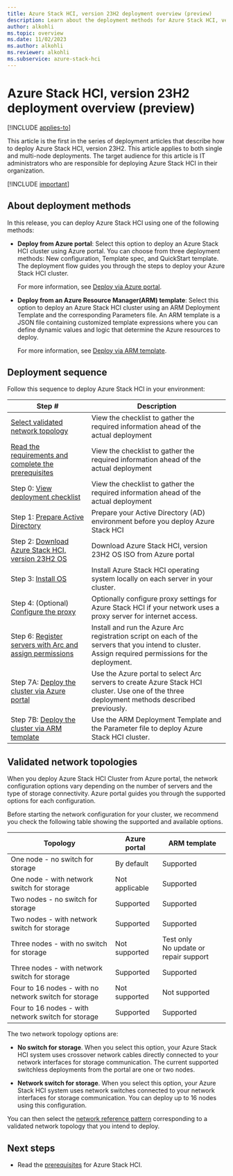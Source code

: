 ```yaml
---
title: Azure Stack HCI, version 23H2 deployment overview (preview)
description: Learn about the deployment methods for Azure Stack HCI, version 23H2 (preview).
author: alkohli
ms.topic: overview
ms.date: 11/02/2023
ms.author: alkohli
ms.reviewer: alkohli
ms.subservice: azure-stack-hci
---
```


# Azure Stack HCI, version 23H2 deployment overview (preview)

[!INCLUDE [applies-to](../../includes/hci-applies-to-23h2.md)]

This article is the first in the series of deployment articles that describe how to deploy Azure Stack HCI, version 23H2. This article applies to both single and multi-node deployments. The target audience for this article is IT administrators who are responsible for deploying Azure Stack HCI in their organization.

[!INCLUDE [important](../../includes/hci-preview.md)]

## About deployment methods

In this release, you can deploy Azure Stack HCI using one of the following methods:

- **Deploy from Azure portal**: Select this option to deploy an Azure Stack HCI cluster using Azure portal. You can choose from three deployment methods: New configuration, Template spec, and QuickStart template. The deployment flow guides you through the steps to deploy your Azure Stack HCI cluster.

    For more information, see [Deploy via Azure portal](deploy-via-portal.md).

- **Deploy from an Azure Resource Manager(ARM) template**: Select this option to deploy an Azure Stack HCI cluster using an ARM Deployment Template and the corresponding Parameters file. An ARM template is a JSON file containing customized template expressions where you can define dynamic values and logic that determine the Azure resources to deploy. 

    For more information, see [Deploy via ARM template](../index.yml).


## Deployment sequence

Follow this sequence to deploy Azure Stack HCI in your environment:


| Step #                                                       | Description                                                                                           |
|--------------------------------------------------------------|-------------------------------------------------------------------------------------------------------|
| [Select validated network topology](#validated-network-topologies)                            | View the checklist to gather the required information ahead of the actual deployment            |
| [Read the requirements and complete the prerequisites]()         | View the checklist to gather the required information ahead of the actual deployment            |
| Step 0: [View deployment checklist](deployment-checklist.md)                            | View the checklist to gather the required information ahead of the actual deployment                  |
| Step 1: [Prepare Active Directory](./deployment-prep-active-directory.md)                             | Prepare your Active Directory (AD) environment before you deploy Azure Stack HCI                      |
| Step 2: [Download Azure Stack HCI, version 23H2 OS](./download-azure-stack-hci-23h2-software.md)            | Download Azure Stack HCI, version 23H2 OS ISO from Azure portal                                       |
| Step 3: [Install OS](./deployment-install-os.md)                                         | Install Azure Stack HCI operating system locally on each server in your cluster.                      |
| Step 4: (Optional) [Configure the proxy](../manage/configure-proxy-settings.md)                       | Optionally configure proxy settings for Azure Stack HCI if your network uses a proxy server for internet access. |
| Step 6: [Register servers with Arc and assign permissions](./deployment-arc-register-server-permissions.md)     | Install and run the Azure Arc registration script on each of the servers that you intend to cluster.<br> Assign required permissions for the deployment.  |
| Step 7A: [Deploy the cluster via Azure portal](./deploy-via-portal.md)                  | Use the Azure portal to select Arc servers to create Azure Stack HCI cluster. Use one of the three deployment methods described previously.                       |
| Step 7B: [Deploy the cluster via ARM template](./../index.yml)                  | Use the ARM Deployment Template and the Parameter file to deploy Azure Stack HCI cluster.                         |


## Validated network topologies

When you deploy Azure Stack HCI Cluster from Azure portal, the network configuration options vary depending on the number of servers and the type of storage connectivity. Azure portal guides you through the supported options for each configuration.

Before starting the network configuration for your cluster, we recommend you check the following table showing the supported and available options.

|Topology|Azure portal|ARM template|
|---|---|---|
|One node - no switch for storage|By default|Supported|
|One node - with network switch for storage|Not applicable|Supported|
|Two nodes - no switch for storage|Supported|Supported|
|Two nodes - with network switch for storage|Supported|Supported|
|Three nodes - with no switch for storage|Not supported|Test only <br> No update or repair support|
|Three nodes - with network switch for storage|Supported|Supported|
|Four to 16 nodes - with no network switch for storage|Not supported|Not supported|
|Four to 16 nodes - with network switch for storage|Supported|Supported|

The two network topology options are:

- **No switch for storage**. When you select this option, your Azure Stack HCI system uses crossover network cables directly connected to your network interfaces for storage communication. The current supported switchless deployments from the portal are one or two nodes.

- **Network switch for storage**. When you select this option, your Azure Stack HCI system uses network switches connected to your network interfaces for storage communication. You can deploy up to 16 nodes using this configuration.

You can then select the [network reference pattern](../plan/choose-network-pattern.md) corresponding to a validated network topology that you intend to deploy.

## Next steps

- Read the [prerequisites](./deployment-prerequisites.md) for Azure Stack HCI.
